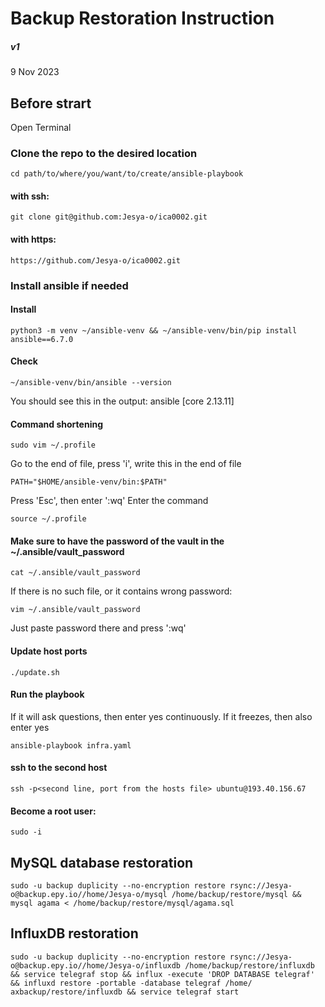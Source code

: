 # Backup Restoration Instruction
##### v1
9 Nov 2023

## Before strart
Open Terminal
### Clone the repo to the desired location
```
cd path/to/where/you/want/to/create/ansible-playbook
```
#### with ssh:
```
git clone git@github.com:Jesya-o/ica0002.git
```
#### with https:
```
https://github.com/Jesya-o/ica0002.git
```

### Install ansible if needed
#### Install
```
python3 -m venv ~/ansible-venv && ~/ansible-venv/bin/pip install ansible==6.7.0
```
#### Check
```
~/ansible-venv/bin/ansible --version
```
You should see this in the output: ansible [core 2.13.11]
#### Command shortening
```
sudo vim ~/.profile
```
Go to the end of file, press 'i', write this in the end of file
```
PATH="$HOME/ansible-venv/bin:$PATH"
```
Press 'Esc', then enter ':wq'
Enter the command
```
source ~/.profile
```
#### Make sure to have the password of the vault in the ~/.ansible/vault_password
```
cat ~/.ansible/vault_password
```
If there is no such file, or it contains wrong password:
```
vim ~/.ansible/vault_password
```
Just paste password there and press ':wq'

#### Update host ports
```
./update.sh
```
#### Run the playbook
If it will ask questions, then enter yes continuously. If it freezes, then also enter yes
```
ansible-playbook infra.yaml
```
#### ssh to the second host
```
ssh -p<second line, port from the hosts file> ubuntu@193.40.156.67
```
#### Become a **root** user:
```
sudo -i
```

## MySQL database restoration
```
sudo -u backup duplicity --no-encryption restore rsync://Jesya-o@backup.epy.io//home/Jesya-o/mysql /home/backup/restore/mysql && mysql agama < /home/backup/restore/mysql/agama.sql
```

## InfluxDB restoration
```
sudo -u backup duplicity --no-encryption restore rsync://Jesya-o@backup.epy.io//home/Jesya-o/influxdb /home/backup/restore/influxdb && service telegraf stop && influx -execute 'DROP DATABASE telegraf' && influxd restore -portable -database telegraf /home/ахbackup/restore/influxdb && service telegraf start
```